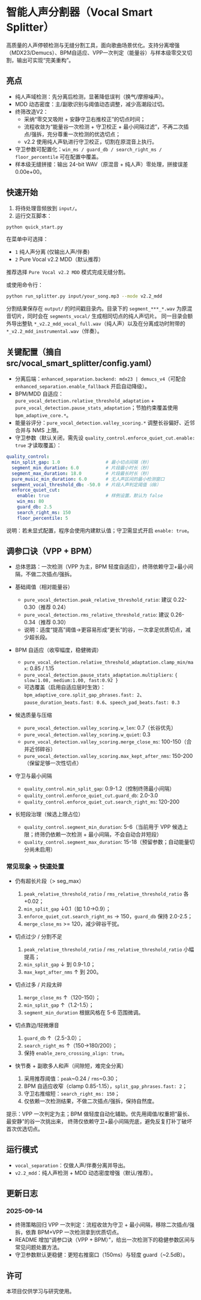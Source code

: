 <!-- File: README.md -->
<!-- AI-SUMMARY: Vocal Smart Splitter 使用纯人声检测与 MDD/VPP 策略实现歌曲级无缝切分的指南。 -->

# 智能人声分割器（Vocal Smart Splitter）

高质量的人声停顿检测与无缝分割工具，面向歌曲场景优化。支持分离增强（MDX23/Demucs）、BPM自适应、VPP一次判定（能量谷）与样本级零交叉切割，输出可实现“完美重构”。

## 亮点
- 纯人声域检测：先分离后检测，显著降低误判（换气/摩擦噪声）。
- MDD 动态密度：主/副歌识别与阈值动态调整，减少高潮段过切。
- 终筛改造V2：
  - 采纳“零交叉吸附 + 安静守卫右推校正”的切点时间；
  - 流程收敛为“能量谷一次检测 + 守卫校正 + 最小间隔过滤”，不再二次插点/强拆，充分尊重一次检测的优选切点；
  - v2.2 使用纯人声轨进行守卫校正，切割在原混音上执行。
- 守卫参数可配置化：`win_ms / guard_db / search_right_ms / floor_percentile` 可在配置中覆盖。
- 样本级无缝拼接：输出 24-bit WAV（原混音 + 纯人声）零处理，拼接误差 0.00e+00。

## 快速开始
1) 将待处理音频放到 `input/`。
2) 运行交互脚本：
```bash
python quick_start.py
```
在菜单中可选择：
- `1` 纯人声分离 (仅输出人声/伴奏)
- `2` Pure Vocal v2.2 MDD（默认推荐）

推荐选择 `Pure Vocal v2.2 MDD` 模式完成无缝分割。

或使用命令行：
```bash
python run_splitter.py input/your_song.mp3 --mode v2.2_mdd
```
分割结果保存在 `output/` 的时间戳目录内。目录下的 `segment_***_*.wav` 为原混音切片，同时会在 `segments_vocal/` 生成相同切点的纯人声切片。
同一目录会额外导出整轨 `*_v2.2_mdd_vocal_full.wav`（纯人声）以及在分离成功时附带的 `*_v2.2_mdd_instrumental.wav`（伴奏）。

## 关键配置（摘自 src/vocal_smart_splitter/config.yaml）
- 分离后端：`enhanced_separation.backend: mdx23 | demucs_v4`（可配合 `enhanced_separation.enable_fallback` 开启自动降级）。
- BPM/MDD 自适应：`pure_vocal_detection.relative_threshold_adaptation` + `pure_vocal_detection.pause_stats_adaptation`；节拍约束覆盖使用 `bpm_adaptive_core.*`。
- 能量谷评分：`pure_vocal_detection.valley_scoring.*` 调整长谷偏好、近邻合并与 NMS 上限。
- 守卫参数（默认关闭，需先设 `quality_control.enforce_quiet_cut.enable: true` 才读取覆盖）：
```yaml
quality_control:
  min_split_gap: 1.0                 # 最小切点间隔（秒）
  segment_min_duration: 6.0          # 片段最小时长（秒）
  segment_max_duration: 18.0         # 片段最长时长（秒）
  pure_music_min_duration: 6.0       # 无人声区间的最小检测窗口
  segment_vocal_threshold_db: -50.0  # 片段人声判定阈值（dB）
  enforce_quiet_cut:
    enable: true                     # 样例设置，默认为 false
    win_ms: 80
    guard_db: 2.5
    search_right_ms: 150
    floor_percentile: 5
```
说明：若未显式配置，程序会使用内建默认值；守卫需显式开启 `enable: true`。

## 调参口诀（VPP + BPM）
- 总体思路：一次检测（VPP 为主，BPM 轻度自适应），终筛依赖守卫+最小间隔，不做二次插点/强拆。

- 基础阈值（相对能量谷）
  - `pure_vocal_detection.peak_relative_threshold_ratio`: 建议 0.22-0.30（推荐 0.24）
  - `pure_vocal_detection.rms_relative_threshold_ratio`: 建议 0.26-0.34（推荐 0.30）
  - 说明：适度“提高”阈值->更容易形成“更长”的谷，一次拿足优质切点，减少超长段。

- BPM 自适应（收窄幅度，稳健微调）
  - `pure_vocal_detection.relative_threshold_adaptation.clamp_min/max`: 0.85 / 1.15
  - `pure_vocal_detection.pause_stats_adaptation.multipliers`: `{ slow:1.08, medium:1.00, fast:0.92 }`
  - 可选覆盖（启用自适应层时生效）：`bpm_adaptive_core.split_gap_phrases.fast: 2`、`pause_duration_beats.fast: 0.6`、`speech_pad_beats.fast: 0.3`

- 候选质量与压缩
  - `pure_vocal_detection.valley_scoring.w_len`: 0.7（长谷优先）
  - `pure_vocal_detection.valley_scoring.w_quiet`: 0.3
  - `pure_vocal_detection.valley_scoring.merge_close_ms`: 100-150（合并近邻碎谷）
  - `pure_vocal_detection.valley_scoring.max_kept_after_nms`: 150-200（保留足够一次性切点）

- 守卫与最小间隔
  - `quality_control.min_split_gap`: 0.9-1.2（控制终筛最小间隔）
  - `quality_control.enforce_quiet_cut.guard_db`: 2.0-3.0
  - `quality_control.enforce_quiet_cut.search_right_ms`: 120-200

- 长短段治理（候选上限占位）
  - `quality_control.segment_min_duration`: 5-6（当前用于 VPP 候选上限；终筛仍依赖一次检测 + 最小间隔，不会自动合并短段）
  - `quality_control.segment_max_duration`: 15-18（预留参数；自动能量切分尚未启用）

### 常见现象 -> 快速处置
- 仍有超长片段（> seg_max）
  1) `peak_relative_threshold_ratio` / `rms_relative_threshold_ratio` 各+0.02；
  2) `min_split_gap` ↓0.1（如 1.0->0.9）；
  3) `enforce_quiet_cut.search_right_ms` -> 150，`guard_db` 保持 2.0-2.5；
  4) `merge_close_ms` >= 120，减少碎谷干扰。

- 切点过少 / 分割不足
  1) `peak_relative_threshold_ratio` / `rms_relative_threshold_ratio` 小幅提高；
  2) `min_split_gap` ↓ 到 0.9-1.0；
  3) `max_kept_after_nms` ↑ 到 200。

- 切点过多 / 片段太碎
  1) `merge_close_ms` ↑（120-150）；
  2) `min_split_gap` ↑（1.2-1.5）；
  3) `segment_min_duration` 根据风格在 5-6 范围微调。

- 切点靠边/轻微爆音
  1) `guard_db` ↑（2.5-3.0）；
  2) `search_right_ms` ↑（150->180/200）；
  3) 保持 `enable_zero_crossing_align: true`。

- 快节奏 + 副歌多人和声（间隙短，难完全分离）
  1) 采用推荐阈值：`peak`~0.24 / `rms`~0.30；
  2) BPM 自适应收窄（clamp 0.85-1.15），`split_gap_phrases.fast: 2`；
  3) 守卫右推缩短：`search_right_ms: 150`；
  4) 仅依赖一次检测结果，不做二次插点/强拆，保持自然度。

提示：VPP 一次判定为主；BPM 做轻度自动化辅助。优先用阈值/权重把“最长、最安静”的谷一次挑出来，
终筛仅依赖守卫+最小间隔兜底，避免反复打补丁破坏首次优选切点。

## 运行模式
- `vocal_separation`：仅做人声/伴奏分离并导出。
- `v2.2_mdd`：纯人声检测 + MDD 动态密度增强（默认/推荐）。

## 更新日志
### 2025-09-14
- 终筛策略回归 VPP 一次判定：流程收敛为守卫 + 最小间隔，移除二次插点/强拆，依靠 BPM+VPP 一次检测拿到优质切点。
- README 增加“调参口诀（VPP + BPM）”，给出一次检测下的稳健参数区间与常见问题处置方法。
- 守卫参数默认更稳健：更短右推窗口（150ms）与轻度 guard（~2.5dB）。

## 许可
本项目仅供学习与研究使用。

